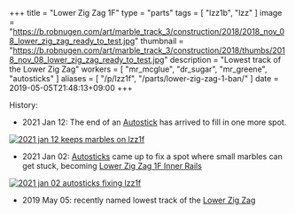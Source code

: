 +++
title = "Lower Zig Zag 1F"
type = "parts"
tags = [ "lzz1b", "lzz" ]
image = "https://b.robnugen.com/art/marble_track_3/construction/2018/2018_nov_08_lower_zig_zag_ready_to_test.jpg"
thumbnail = "https://b.robnugen.com/art/marble_track_3/construction/2018/thumbs/2018_nov_08_lower_zig_zag_ready_to_test.jpg"
description = "Lowest track of the Lower Zig Zag"
workers = [
  "mr_mcglue",
  "dr_sugar",
  "mr_greene",
  "autosticks"
]
aliases = [
    "/p/lzz1f",
    "/parts/lower-zig-zag-1-ban/"
]
date = 2019-05-05T21:48:13+09:00
+++


History:

* 2021 Jan 12: The end of an [Autostick](/workers/autosticks/) has arrived to fill in one more spot.

[![2021 jan 12 keeps marbles on lzz1f](//b.robnugen.com/art/marble_track_3/track/parts/2021/thumbs/2021_jan_12_keeps_marbles_on_lzz1f.jpg)](//b.robnugen.com/art/marble_track_3/track/parts/2021/2021_jan_12_keeps_marbles_on_lzz1f.jpg)

* 2021 Jan 02: [Autosticks](/workers/autosticks/) came up to fix a spot where small marbles can get stuck, becoming [Lower Zig Zag 1F Inner Rails](/parts/lower-zig-zag-1f-inner-rails/)

[![2021 jan 02 autosticks fixing lzz1f](//b.robnugen.com/art/marble_track_3/track/parts/2021/thumbs/2021_jan_02_autosticks_fixing_lzz1f.jpg)](//b.robnugen.com/art/marble_track_3/track/parts/2021/2021_jan_02_autosticks_fixing_lzz1f.jpg)

* 2019 May 05: recently named lowest track of the [Lower Zig Zag](/parts/lower_zig_zag/)
